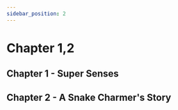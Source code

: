 ```yaml
---
sidebar_position: 2
---
```


# Chapter 1,2

## Chapter 1 - Super Senses


## Chapter 2 - A Snake Charmer's Story
